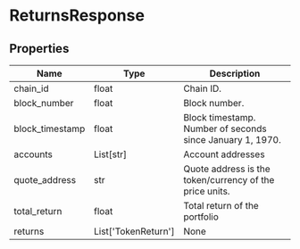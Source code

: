 # ReturnsResponse


## Properties
Name | Type | Description
------------ | ------------- | -------------
chain_id | float | Chain ID.
block_number | float | Block number.
block_timestamp | float | Block timestamp. Number of seconds since January 1, 1970.
accounts | List[str] | Account addresses
quote_address | str | Quote address is the token/currency of the price units.
total_return | float | Total return of the portfolio
returns | List['TokenReturn'] | None

